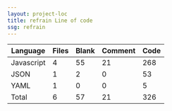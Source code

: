 ```yaml
---
layout: project-loc
title: refrain Line of code
ssg: refrain
---
```

<div class="table-responsive">
<table class="table">
<thead><tr>
<th>Language</th>
<th>Files</th>
<th>Blank</th>
<th>Comment</th>
<th>Code</th>
</tr></thead><tbody>
<tr><td>Javascript</td><td> 4</td><td> 55</td><td> 21</td><td> 268</td></tr>
<tr><td>JSON</td><td> 1</td><td> 2</td><td> 0</td><td> 53</td></tr>
<tr><td>YAML</td><td> 1</td><td> 0</td><td> 0</td><td> 5</td></tr>
<tr><td>Total</td><td>6</td><td>57</td><td>21</td><td>326</td></tr>
</tbody></table></div>
